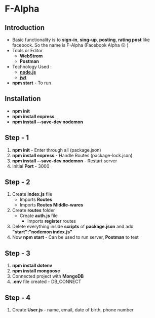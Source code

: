 # F-Alpha
## Introduction
* Basic functionality is to **sign-in**, **sing-up**, **posting**, **rating post** like facebook. So the name is F-Alpha (Facebook Alpha 😛 )
* Tools or Editor
    * **WebStrom**
    * **Postman**
* Technology Used :
    * [**node.js**](https://nodejs.org/en/)
    * [**jwt**](https://jwt.io/)
* **npm start** - To run 
## Installation
* **npm init** 
* **npm install express**
* **npm install --save-dev nodemon**

## Step - 1
1. **npm init** - Enter through all (package.json)
2. **npm install express** - Handle Routes (package-lock.json)
3. **npm install --save-dev nodemon** - Restart server
4. Initial **Port** - 3000 
## Step - 2
1. Create **index.js** file
    * Imports **Routes**
    * Imports **Routes Middle-wares**
2. Create **routes** folder
    * Create **auth.js** file
        * Imports **register** routes
3. Delete everything inside **scripts** of **package.json** and add **"start":"nodemon index.js"**
4. Now **npm start** - Can be used to run server, **Postman** to test
## Step - 3
1. **npm install dotenv**
2. **npm install mongoose**
3. Connected project with **MongoDB** 
4. **.env** file created - DB_CONNECT
## Step - 4
1. Create **User.js** - name, email, date of birth, phone number
